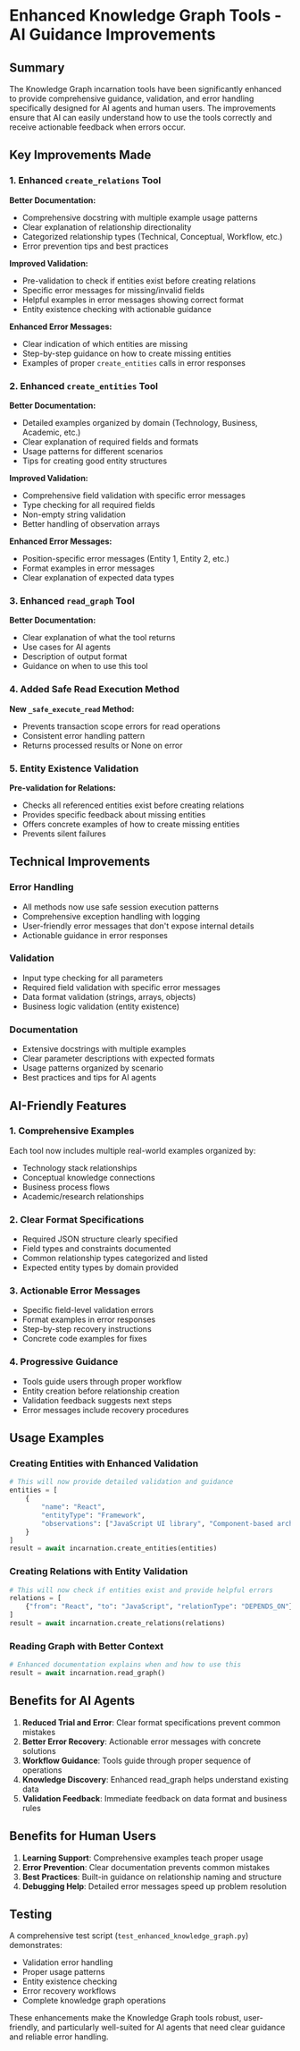 # Enhanced Knowledge Graph Tools - AI Guidance Improvements

## Summary

The Knowledge Graph incarnation tools have been significantly enhanced to provide comprehensive guidance, validation, and error handling specifically designed for AI agents and human users. The improvements ensure that AI can easily understand how to use the tools correctly and receive actionable feedback when errors occur.

## Key Improvements Made

### 1. Enhanced `create_relations` Tool

**Better Documentation:**
- Comprehensive docstring with multiple example usage patterns
- Clear explanation of relationship directionality
- Categorized relationship types (Technical, Conceptual, Workflow, etc.)
- Error prevention tips and best practices

**Improved Validation:**
- Pre-validation to check if entities exist before creating relations
- Specific error messages for missing/invalid fields
- Helpful examples in error messages showing correct format
- Entity existence checking with actionable guidance

**Enhanced Error Messages:**
- Clear indication of which entities are missing
- Step-by-step guidance on how to create missing entities
- Examples of proper `create_entities` calls in error responses

### 2. Enhanced `create_entities` Tool

**Better Documentation:**
- Detailed examples organized by domain (Technology, Business, Academic, etc.)
- Clear explanation of required fields and formats
- Usage patterns for different scenarios
- Tips for creating good entity structures

**Improved Validation:**
- Comprehensive field validation with specific error messages
- Type checking for all required fields
- Non-empty string validation
- Better handling of observation arrays

**Enhanced Error Messages:**
- Position-specific error messages (Entity 1, Entity 2, etc.)
- Format examples in error messages
- Clear explanation of expected data types

### 3. Enhanced `read_graph` Tool

**Better Documentation:**
- Clear explanation of what the tool returns
- Use cases for AI agents
- Description of output format
- Guidance on when to use this tool

### 4. Added Safe Read Execution Method

**New `_safe_execute_read` Method:**
- Prevents transaction scope errors for read operations
- Consistent error handling pattern
- Returns processed results or None on error

### 5. Entity Existence Validation

**Pre-validation for Relations:**
- Checks all referenced entities exist before creating relations
- Provides specific feedback about missing entities
- Offers concrete examples of how to create missing entities
- Prevents silent failures

## Technical Improvements

### Error Handling
- All methods now use safe session execution patterns
- Comprehensive exception handling with logging
- User-friendly error messages that don't expose internal details
- Actionable guidance in error responses

### Validation
- Input type checking for all parameters
- Required field validation with specific error messages
- Data format validation (strings, arrays, objects)
- Business logic validation (entity existence)

### Documentation
- Extensive docstrings with multiple examples
- Clear parameter descriptions with expected formats
- Usage patterns organized by scenario
- Best practices and tips for AI agents

## AI-Friendly Features

### 1. Comprehensive Examples
Each tool now includes multiple real-world examples organized by:
- Technology stack relationships
- Conceptual knowledge connections
- Business process flows
- Academic/research relationships

### 2. Clear Format Specifications
- Required JSON structure clearly specified
- Field types and constraints documented
- Common relationship types categorized and listed
- Expected entity types by domain provided

### 3. Actionable Error Messages
- Specific field-level validation errors
- Format examples in error responses
- Step-by-step recovery instructions
- Concrete code examples for fixes

### 4. Progressive Guidance
- Tools guide users through proper workflow
- Entity creation before relationship creation
- Validation feedback suggests next steps
- Error messages include recovery procedures

## Usage Examples

### Creating Entities with Enhanced Validation
```python
# This will now provide detailed validation and guidance
entities = [
    {
        "name": "React",
        "entityType": "Framework",
        "observations": ["JavaScript UI library", "Component-based architecture"]
    }
]
result = await incarnation.create_entities(entities)
```

### Creating Relations with Entity Validation
```python
# This will now check if entities exist and provide helpful errors
relations = [
    {"from": "React", "to": "JavaScript", "relationType": "DEPENDS_ON"}
]
result = await incarnation.create_relations(relations)
```

### Reading Graph with Better Context
```python
# Enhanced documentation explains when and how to use this
result = await incarnation.read_graph()
```

## Benefits for AI Agents

1. **Reduced Trial and Error**: Clear format specifications prevent common mistakes
2. **Better Error Recovery**: Actionable error messages with concrete solutions
3. **Workflow Guidance**: Tools guide through proper sequence of operations
4. **Knowledge Discovery**: Enhanced read_graph helps understand existing data
5. **Validation Feedback**: Immediate feedback on data format and business rules

## Benefits for Human Users

1. **Learning Support**: Comprehensive examples teach proper usage
2. **Error Prevention**: Clear documentation prevents common mistakes
3. **Best Practices**: Built-in guidance on relationship naming and structure
4. **Debugging Help**: Detailed error messages speed up problem resolution

## Testing

A comprehensive test script (`test_enhanced_knowledge_graph.py`) demonstrates:
- Validation error handling
- Proper usage patterns
- Entity existence checking
- Error recovery workflows
- Complete knowledge graph operations

These enhancements make the Knowledge Graph tools robust, user-friendly, and particularly well-suited for AI agents that need clear guidance and reliable error handling.
